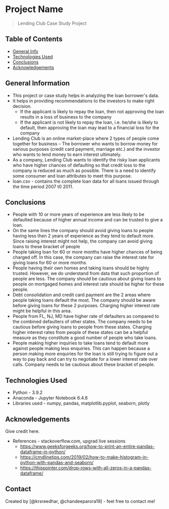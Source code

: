 # Project Name
> Lending Club Case Study Project


## Table of Contents
* [General Info](#general-information)
* [Technologies Used](#technologies-used)
* [Conclusions](#conclusions)
* [Acknowledgements](#acknowledgements)

<!-- You can include any other section that is pertinent to your problem -->

## General Information
- This project or case study helps in analyzing the loan borrower's data.
- It helps in providing recommendations to the investors to make right decision.
    - If the applicant is likely to repay the loan, then not approving the loan results in a loss of business to the company
    - If the applicant is not likely to repay the loan, i.e. he/she is likely to default, then approving the loan may lead to a financial loss for the company
- Lending Club is an online market-place where 2 types of people come together for business – The borrower who wants to borrow money for various purposes (credit card payment, marriage etc.) and the investor who wants to lend money to earn interest ultimately. 
- As a company, Lending Club wants to identify the risky loan applicants who have higher chances of defaulting so that credit loss to the company is reduced as much as possible. There is a need to identify some consumer and loan attributes to meet this purpose.
- loan.csv - contains the complete loan data for all loans issued through the time period 2007 t0 2011.

<!-- You don't have to answer all the questions - just the ones relevant to your project. -->

## Conclusions
- People with 10 or more years of experience are less likely to be defaulted because of higher annual income and can be trusted to give a loan. 
- On the same lines the company should avoid giving loans to people having less then 2 years of experience as they tend to default more. Since raising interest might not help, the company can avoid giving loans to these bracket of people
- People taking loan for 60 or more months have higher chances of being charged off. In this case, the company can raise the interest rate for giving loans for 60 or more months. 
- People having their own homes and taking loans should be highly trusted. However, we do understand from data that such proportion of people are less. The company should be cautious about giving loans to  people on mortgaged homes and interest rate should be higher for these people. 
- Debt consolidation and credit card payment are the 2 areas where people taking loans default the most. The company should be aware before giving loans for these 2 purposes. Charging higher interest rate might be helpful in this area.
- People from FL, NJ, MD have higher rate of defaulters as compared to the combined defaulters of other states. The company needs to be cautious before giving loans to people from these states. Charging higher interest rates from people of these states can be a helpful measure as they constitute a good number of people who take loans. 
- People making higher inquiries to take loans tend to default more against people making less enquiries. This can happen because a person making more enquiries for the loan is still trying to figure out a way to pay back and can try to negotiate for a lower interest rate over calls. Company needs to be cautious about these bracket of people.


<!-- You don't have to answer all the questions - just the ones relevant to your project. -->


## Technologies Used
- Python - 3.9.2
- Anaconda - Jupyter Notebook 6.4.8
- Libraries used - numpy, pandas, matplotlib.pyplot, seaborn, plotly

<!-- As the libraries versions keep on changing, it is recommended to mention the version of library used in this project -->

## Acknowledgements
Give credit here.
- References - stackoverflow.com, upgrad live sessions
    - https://www.geeksforgeeks.org/how-to-print-an-entire-pandas-dataframe-in-python/
    - https://cmdlinetips.com/2019/02/how-to-make-histogram-in-python-with-pandas-and-seaborn/
    - https://thispointer.com/drop-rows-with-all-zeros-in-a-pandas-dataframe/



## Contact
Created by [@krsreedhar, @chandeeparora19] - feel free to contact me!



